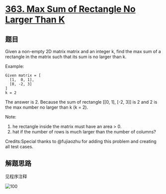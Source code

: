 # [363. Max Sum of Rectangle No Larger Than K](https://leetcode-cn.com/problems/max-sum-of-rectangle-no-larger-than-k/)

## 题目

Given a non-empty 2D matrix matrix and an integer k, find the max sum of a rectangle in the matrix such that its sum is no larger than k.

Example:

```text
Given matrix = [
  [1,  0, 1],
  [0, -2, 3]
]
k = 2
```

The answer is 2. Because the sum of rectangle [[0, 1], [-2, 3]] is 2 and 2 is the max number no larger than k (k = 2).

Note:

1. he rectangle inside the matrix must have an area > 0.
1. hat if the number of rows is much larger than the number of columns?

Credits:Special thanks to @fujiaozhu for adding this problem and creating all test cases.

## 解题思路

见程序注释

![100](363.100.png)